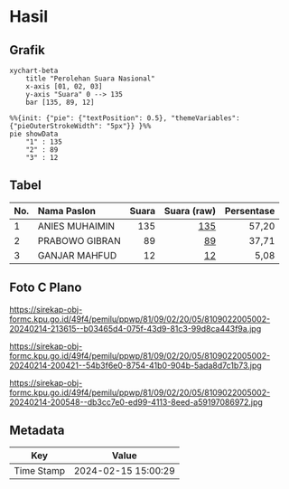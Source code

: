 # Hasil

## Grafik

```mermaid
xychart-beta
    title "Perolehan Suara Nasional"
    x-axis [01, 02, 03]
    y-axis "Suara" 0 --> 135
    bar [135, 89, 12]
```

```mermaid
%%{init: {"pie": {"textPosition": 0.5}, "themeVariables": {"pieOuterStrokeWidth": "5px"}} }%%
pie showData
    "1" : 135
    "2" : 89
    "3" : 12
```

## Tabel

| No. | Nama Paslon    | Suara | Suara (raw) | Persentase |
|:--- |:-------------- | -----:| -----------:| ----------:|
| 1   | ANIES MUHAIMIN | 135   | [135][p-1]  | 57,20      |
| 2   | PRABOWO GIBRAN | 89    | [89][p-2]   | 37,71      |
| 3   | GANJAR MAHFUD  | 12    | [12][p-3]   | 5,08       |


[p-1]: https://github.com/gigit-pemilu/pemilu-2024/blob/main/pilpres/hitung-suara/sub/81-maluku/sub/09-buru-selatan/sub/02-waesama/sub/2005-waelikut/sub/002-tps/sub/paslon-1.txt
[p-2]: https://github.com/gigit-pemilu/pemilu-2024/blob/main/pilpres/hitung-suara/sub/81-maluku/sub/09-buru-selatan/sub/02-waesama/sub/2005-waelikut/sub/002-tps/sub/paslon-2.txt
[p-3]: https://github.com/gigit-pemilu/pemilu-2024/blob/main/pilpres/hitung-suara/sub/81-maluku/sub/09-buru-selatan/sub/02-waesama/sub/2005-waelikut/sub/002-tps/sub/paslon-3.txt

## Foto C Plano

https://sirekap-obj-formc.kpu.go.id/49f4/pemilu/ppwp/81/09/02/20/05/8109022005002-20240214-213615--b03465d4-075f-43d9-81c3-99d8ca443f9a.jpg

https://sirekap-obj-formc.kpu.go.id/49f4/pemilu/ppwp/81/09/02/20/05/8109022005002-20240214-200421--54b3f6e0-8754-41b0-904b-5ada8d7c1b73.jpg

https://sirekap-obj-formc.kpu.go.id/49f4/pemilu/ppwp/81/09/02/20/05/8109022005002-20240214-200548--db3cc7e0-ed99-4113-8eed-a59197086972.jpg


## Metadata

| Key        | Value               |
| ---------- | ------------------- |
| Time Stamp | 2024-02-15 15:00:29 |



